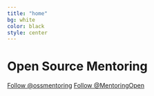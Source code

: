 ```yaml
---
title: "home"
bg: white
color: black
style: center
---
```


# Open Source Mentoring

<!-- Place this tag where you want the button to render. -->
<a class="github-button" href="https://github.com/ossmentoring" aria-label="Follow @ossmentoring on GitHub">Follow @ossmentoring</a>
<a href="https://twitter.com/MentoringOpen?ref_src=twsrc%5Etfw"
   class="twitter-follow-button" data-show-count="false">
  Follow @MentoringOpen
</a>

<script async defer src="https://buttons.github.io/buttons.js"></script>
<script async src="https://platform.twitter.com/widgets.js" charset="utf-8"></script>
